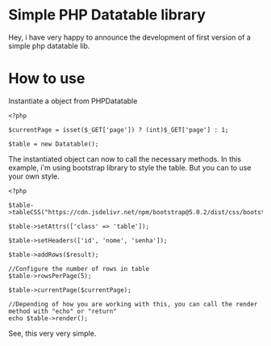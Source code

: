# Simple PHP Datatable library

Hey, i have very happy to announce the development of first version of a simple php datatable lib.

# How to use

Instantiate a object from PHPDatatable

```
<?php 

$currentPage = isset($_GET['page']) ? (int)$_GET['page'] : 1;

$table = new Datatable();

```

The instantiated object can now  to call the necessary methods.
In this example, i'm using bootstrap library to style the table. But you can to use your own style.

```
<?php

$table->tableCSS("https://cdn.jsdelivr.net/npm/bootstrap@5.0.2/dist/css/bootstrap.min.css");

$table->setAttrs(['class' => 'table']);

$table->setHeaders(['id', 'nome', 'senha']);

$table->addRows($result);

//Configure the number of rows in table
$table->rowsPerPage(5);

$table->currentPage($currentPage);

//Depending of how you are working with this, you can call the render method with "echo" or "return"
echo $table->render();
```

See, this very very simple.
